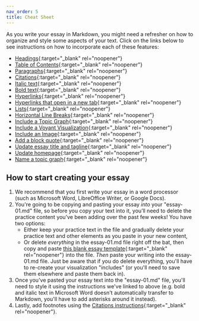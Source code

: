 ```yaml
---
nav_order: 5
title: Cheat Sheet
---
```



As you write your essay in Markdown, you might need a refresher on how to organize and style some aspects of your text.
Click on the links below to see instructions on how to incorporate each of these features:

- [Headings](/hist-320/topic-modeling.html#headings){:target="_blank" rel="noopener"}
- [Table of Contents](/hist-320/includes.html#contents){:target="_blank" rel="noopener"}
- [Paragraphs](/hist-320/topic-modeling.html#paragraphs){:target="_blank" rel="noopener"}
- [Citations](/hist-320/includes.html#citations){:target="_blank" rel="noopener"}
- [Italic text](/hist-320/topic-modeling.html#italic){:target="_blank" rel="noopener"}
- [Bold text](/hist-320/topic-modeling.html#bold){:target="_blank" rel="noopener"}
- [Hyperlinks](/hist-320/topic-modeling.html#hyperlinks){:target="_blank" rel="noopener"}
- [Hyperlinks that open in a new tab](/hist-320/includes.html#external-hyperlinks){:target="_blank" rel="noopener"}
- [Lists](/hist-320/topic-modeling.html#lists){:target="_blank" rel="noopener"}
- [Horizontal Line Breaks](/hist-320/includes.html#horizontal){:target="_blank" rel="noopener"}
- [Include a Topic Graph](/hist-320/topic-modeling.html#include-topic){:target="_blank" rel="noopener"}
- [Include a Voyant Visualization](/hist-320/includes.html#include-voyant){:target="_blank" rel="noopener"}
- [Include an Image](/hist-320/includes.html#include-image){:target="_blank" rel="noopener"}
- [Add a block quote](/hist-320/customize.html#block-quote){:target="_blank" rel="noopener"}
- [Update essay title and tagline](/hist-320/customize.html#title){:target="_blank" rel="noopener"}
- [Update homepage](/hist-320/customize.html#homepage){:target="_blank" rel="noopener"}
- [Name a topic graph](/hist-320/topic-modeling.html#name-topics){:target="_blank" rel="noopener"}

## How to start creating your essay

1. We recommend that you first write your essay in a word processor (such as Microsoft Word, LibreOffice Writer, or Google Docs).
2. You're going to be copying and pasting your essay *into* your "essay-01.md" file, so before you copy your text into it, you’ll need to delete the practice content you’ve been adding over the past few weeks! You have two options:
    - Either keep your practice text in the file and gradually delete your practice text and other elements as you paste in your new content,
    - Or delete *everything* in the essay-01.md file right off the bat, then copy and paste [this blank essay template](https://raw.githubusercontent.com/learn-static/text-analysis/main/docs/demo.md){:target="_blank" rel="noopener"} into the file. *Then* paste your writing into the essay-01.md file. Just be aware that if you do delete everything, you'll have to re-create your visualization "includes" (or you'll need to save them elsewhere and paste them back in).
3. Once you've pasted your essay text into the "essay-01.md" file, you'll need to style it using the instructions we've linked to above (e.g. bold and italic text in Microsoft Word doesn't automatically transfer to Markdown, you'll have to add asterisks around it instead).
4. Lastly, add footnotes using the [Citations instructions](/hist-320/includes.html#citations){:target="_blank" rel="noopener"}.